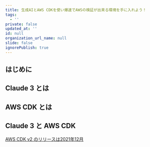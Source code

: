 ```yaml
---
title: 生成AIとAWS CDKを使い爆速でAWSの検証が出来る環境を手に入れよう！
tags:
  - ''
private: false
updated_at: ''
id: null
organization_url_name: null
slide: false
ignorePublish: true
---
```

## はじめに

## Claude 3 とは

## AWS CDK とは

## Claude 3 と AWS CDK

[AWS CDK v2 のリリースは2021年12月](https://docs.aws.amazon.com/ja_jp/cdk/v2/guide/doc-history.html)
